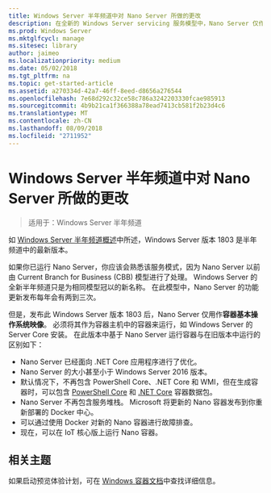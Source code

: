 ```yaml
---
title: Windows Server 半年频道中对 Nano Server 所做的更改
description: 在全新的 Windows Server servicing 服务模型中，Nano Server 仅作为容器操作系统，且某个功能经过了修改。
ms.prod: Windows Server
ms.mktglfcycl: manage
ms.sitesec: library
author: jaimeo
ms.localizationpriority: medium
ms.date: 05/02/2018
ms.tgt_pltfrm: na
ms.topic: get-started-article
ms.assetid: a270334d-42a7-46ff-8eed-d8656a276544
ms.openlocfilehash: 7e68d292c32ce58c786a3242203330fcae985913
ms.sourcegitcommit: 4b9b21ca1f366388a78ead7413cb581f2b23d4c6
ms.translationtype: MT
ms.contentlocale: zh-CN
ms.lasthandoff: 08/09/2018
ms.locfileid: "2711952"
---
```

# Windows Server 半年频道中对 Nano Server 所做的更改

>适用于：Windows Server 半年频道


如 [Windows Server 半年频道概述](semi-annual-channel-overview.md)中所述，Windows Server 版本 1803 是半年频道中的最新版本。

如果你已运行 Nano Server，你应该会熟悉该服务模式，因为 Nano Server 以前由 Current Branch for Business (CBB) 模型进行了处理。 Windows Server 的全新半年频道只是为相同模型冠以的新名称。 在此模型中，Nano Server 的功能更新发布每年会有两到三次。

但是，发布此 Windows Server 版本 1803 后，Nano Server 仅用作**容器基本操作系统映像**。 必须将其作为容器主机中的容器来运行，如 Windows Server 的 Server Core 安装。 在此版本中基于 Nano Server 运行容器与在旧版本中运行的区别如下：

- Nano Server 已经面向 .NET Core 应用程序进行了优化。
- Nano Server 的大小甚至小于 Windows Server 2016 版本。
- 默认情况下，不再包含 PowerShell Core、.NET Core 和 WMI，但在生成容器时，可以包含 [PowerShell Core](https://hub.docker.com/r/microsoft/powershell/) 和 [.NET Core](https://hub.docker.com/r/microsoft/dotnet/) 容器数据包。
- Nano Server 不再包含服务堆栈。 Microsoft 将更新的 Nano 容器发布到你重新部署的 Docker 中心。
- 可以通过使用 Docker 对新的 Nano 容器进行故障排查。
- 现在，可以在 IoT 核心版上运行 Nano 容器。

## 相关主题
如果启动预览体验计划，可在 [Windows 容器文档](http://aka.ms/windowscontainers)中查找详细信息。
